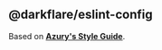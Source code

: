 ## @darkflare/eslint-config

Based on [**Azury's Style Guide**](https://github.com/azurystudio/style).

